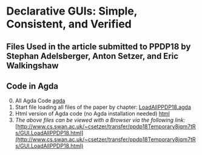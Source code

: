 

# Declarative GUIs: Simple, Consistent, and Verified

## Files Used in the article submitted to PPDP18 by Stephan Adelsberger, Anton Setzer, and Eric Walkingshaw

## Code in Agda
0. All Agda Code
  [agda](/agda/)
1. Start file loading all files of the paper by chapter:
  [LoadAllPPDP18.agda](/agda/examples/GUI/LoadAllPPDP18.agda)
2. Html version of Agda code (no Agda installation needed)
  [html](/html/)
3. *The above files can be viewed with a Browser via the following link:*
   [http://www.cs.swan.ac.uk/~csetzer/transfer/ppdp18Temporary8jqm7tRs/GUI.LoadAllPPDP18.html](http://www.cs.swan.ac.uk/~csetzer/transfer/ppdp18Temporary8jqm7tRs/GUI.LoadAllPPDP18.html)
